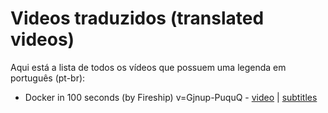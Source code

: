 # Videos traduzidos (translated videos)

Aqui está a lista de todos os vídeos que possuem uma legenda em português (pt-br):

- Docker in 100 seconds (by Fireship) v=Gjnup-PuquQ - [video](https://www.youtube.com/watch?v=Gjnup-PuquQ) | [subtitles](pt-br/Gjnup-PuquQ_Docker-in-100-seconds.srt)
